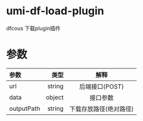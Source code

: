 # umi-df-load-plugin
dfcous 下载plugin插件


# 参数

| 参数 | 类型 | 解释 |
| :-----| ----: | :----: |
| url | string | 后端接口(POST) |
| data | object | 接口参数 |
| outputPath | string | 下载存放路径(绝对路径) |

